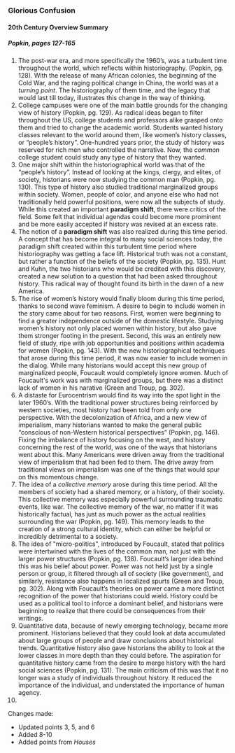 ### Glorious Confusion
#### 20th Century Overview Summary 
##### Popkin, pages 127-165
1. The post-war era, and more specifically the 1960’s, was a turbulent time throughout the world, which reflects within historiography. (Popkin, pg. 128). With the release of many African colonies, the beginning of the Cold War, and the raging political change in China, the world was at a *turning point*. The historiography of them time, and the legacy that would last till today, illustrates this change in the way of thinking. 
2. College campuses were one of the main battle grounds for the changing view of history (Popkin, pg. 129). As radical ideas began to filter throughout the US, college students and professors alike grasped onto them and tried to change the academic world. Students wanted history classes relevant to the world around them, like women’s history classes, or “people’s history”. One-hundred years prior, the study of history was reserved for rich men who controlled the narrative. Now, the *common* college student could study any type of history that they wanted. 
3. One major shift within the historiographical world was that of the “people’s history”. Instead of looking at the kings, clergy, and elites, of society, historians were now studying the common man (Popkin, pg. 130). This type of history also studied traditional marginalized groups within society. Women, people of color, and anyone else who had not traditionally held powerful positions, were now all the subjects of study. While this created an important **paradigm shift**, there were critics of the field. Some felt that individual agendas could become more prominent and be more easily accepted if history was revised at an excess rate. 
4. The notion of a **paradigm shift** was also realized during this time period. A concept that has become integral to many social sciences today, the paradigm shift created within this turbulent time period where historiography was getting a face lift. Historical truth was not a constant, but rather a function of the beliefs of the society (Popkin, pg. 135). Hunt and Kuhn, the two historians who would be credited with this discovery, created a new solution to a question that had been asked throughout history. This radical way of thought found its birth in the dawn of a new America. 
5. The rise of women’s history would finally bloom during this time period, thanks to second wave feminism. A desire to begin to include women in the story came about for two reasons. First, women were beginning to find a greater independence outside of the domestic lifestyle. Studying women’s history not only placed women within history, but also gave them stronger footing in the present. Second, this was an entirely new field of study, ripe with job opportunities and positions within academia for women (Popkin, pg. 143). With the new historiographical techniques that arose during this time period, it was now easier to include women in the dialog. While many historians would accept this new group of marginalized people, Foucault would completely ignore women. Much of Foucault's work was with marginalized groups, but there was a distinct lack of women in his narative (Green and Troup, pg. 302).
6. A distaste for Eurocentrism would find its way into the spot light in the later 1960’s. With the traditional power structures being reinforced by western societies, most history had been told from only one perspective. With the decolonization of Africa, and a new view of imperialism, many historians wanted to make the general public “conscious of non-Western historical perspectives” (Popkin, pg. 146). Fixing the imbalance of history focusing on the west, and history concerning the rest of the world, was one of the ways that historians went about this. Many Americans were driven away from the traditional view of imperialism that had been fed to them. The drive away from traditional views on imperialism was one of the things that would spur on this momentous change. 
7. The idea of a *collective memory* arose during this time period. All the members of society had a shared memory, or a history, of their society. This collective memory was especially powerful surrounding traumatic events, like war. The collective memory of the war, no matter if it was historically factual, has just as much power as the actual realities surrounding the war (Popkin, pg. 149). This memory leads to the creation of a strong cultural identity, which can either be helpful or incredibly detrimental to a society. 
8. The idea of "micro-politics", introduced by Foucault, stated that politics were intertwined with the lives of the common man, not just with the larger power structures (Popkin, pg. 138). Foucault’s larger idea behind this was his belief about power. Power was not held just by a single person or group, it filtered through all of society (like government), and similarly, resistance also happens in localized spurts (Green and Troup, pg. 302). Along with Foucault’s theories on power came a more distinct recognition of the power that historians could wield. History could be used as a political tool to inforce a dominant belief, and historians were beginning to realize that there could be consequences from their writings. 
9. Quantitative data, because of newly emerging technology, became more prominent. Historians believed that they could look at data accumulated about large groups of people and draw conclusions about historical trends. Quantitative history also gave historians the ability to look at the lower classes in more depth than they could before. The aspiration for quantitative history came from the desire to merge history with the hard social sciences (Popkin, pg. 131). The main criticism of this was that it no longer was a study of individuals throughout history. It reduced the importance of the individual, and understated the importance of human agency. 
10.

Changes made: 
- Updated points 3, 5, and 6
- Added 8-10
- Added points from *Houses*
